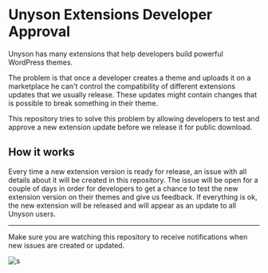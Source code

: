 Unyson Extensions Developer Approval
====================================

Unyson has many extensions that help developers build powerful WordPress themes.

The problem is that once a developer creates a theme and uploads it on a marketplace he can't control the compatibility of different extensions updates that we usually release. These updates might contain changes that is possible to break something in their theme.

This repository tries to solve this problem by allowing developers to test and approve a new extension update before we release it for public download.

How it works
------------

Every time a new extension version is ready for release, an issue with all details about it will be created in this repository. The issue will be open for a couple of days in order for developers to get a chance to test the new extension version on their themes and give us feedback. If everything is ok, the new extension will be released and will appear as an update to all Unyson users.

----

Make sure you are watching this repository to receive notifications when new issues are created or updated.

![s](https://cloud.githubusercontent.com/assets/1475489/5579944/3829d49e-904b-11e4-9ffb-dce9fd37c67c.png)
